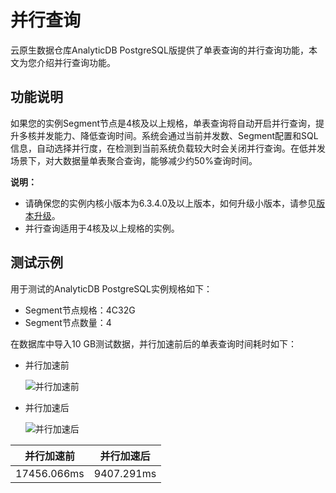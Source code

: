 # 并行查询

云原生数据仓库AnalyticDB PostgreSQL版提供了单表查询的并行查询功能，本文为您介绍并行查询功能。

## 功能说明

如果您的实例Segment节点是4核及以上规格，单表查询将自动开启并行查询，提升多核并发能力、降低查询时间。系统会通过当前并发数、Segment配置和SQL信息，自动选择并行度，在检测到当前系统负载较大时会关闭并行查询。在低并发场景下，对大数据量单表聚合查询，能够减少约50%查询时间。

**说明：**

-   请确保您的实例内核小版本为6.3.4.0及以上版本，如何升级小版本，请参见[版本升级](/cn.zh-CN/实例管理/版本管理/版本升级.md)。
-   并行查询适用于4核及以上规格的实例。

## 测试示例

用于测试的AnalyticDB PostgreSQL实例规格如下：

-   Segment节点规格：4C32G
-   Segment节点数量：4

在数据库中导入10 GB测试数据，并行加速前后的单表查询时间耗时如下：

-   并行加速前

    ![并行加速前](https://static-aliyun-doc.oss-accelerate.aliyuncs.com/assets/img/zh-CN/5671436261/p295063.png)

-   并行加速后

    ![并行加速后](https://static-aliyun-doc.oss-accelerate.aliyuncs.com/assets/img/zh-CN/5671436261/p295065.png)


|并行加速前|并行加速后|
|-----|-----|
|17456.066ms|9407.291ms|

